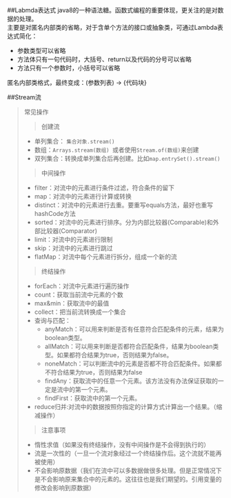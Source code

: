 ##Labmda表达式
java8的一种语法糖。函数式编程的重要体现，更关注的是对数据的处理。<br>
主要是对匿名内部类的省略，对于含单个方法的接口或抽象类，可通过Lambda表达式简化：
* 参数类型可以省略
* 方法体只有一句代码时，大括号、return以及代码的分号可以省略
* 方法只有一个参数时，小括号可以省略

匿名内部类格式，最终变成：(参数列表) -> {代码块}

##Stream流
> 常见操作
>> 创建流
> * 单列集合： `集合对象.stream()`
> * 数组：`Arrays.stream(数组) `或者使用`Stream.of(数组)`来创建
> * 双列集合：转换成单列集合后再创建。比如`map.entrySet().stream()`
>> 中间操作
> * filter：对流中的元素进行条件过滤，符合条件的留下
> * map：对流中的元素进行计算或转换
> * distinct：对流中的元素进行去重。要重写equals方法，最好也重写hashCode方法
> * sorted：对流中的元素进行排序。分为内部比较器(Comparable)和外部比较器(Comparator)
> * limit：对流中的元素进行限制
> * skip：对流中的元素进行跳过
> * flatMap：对流中每个元素进行拆分，组成一个新的流
>> 终结操作
> * forEach：对流中元素进行遍历操作
> * count：获取当前流中元素的个数
> * max&min：获取流中的最值
> * collect：把当前流转换成一个集合
> * 查询与匹配：
>   * anyMatch：可以用来判断是否有任意符合匹配条件的元素，结果为boolean类型。
>   * allMatch：可以用来判断是否都符合匹配条件，结果为boolean类型。如果都符合结果为true，否则结果为false。
>   * noneMatch：可以判断流中的元素是否都不符合匹配条件。如果都不符合结果为true，否则结果为false
>   * findAny：获取流中的任意一个元素。该方法没有办法保证获取的一定是流中的第一个元素。
>   * findFirst：获取流中的第一个元素。
> * reduce归并:对流中的数据按照你指定的计算方式计算出一个结果。（缩减操作）
>> 注意事项
> * 惰性求值（如果没有终结操作，没有中间操作是不会得到执行的）
> * 流是一次性的（一旦一个流对象经过一个终结操作后。这个流就不能再被使用）
> * 不会影响原数据（我们在流中可以多数据做很多处理。但是正常情况下是不会影响原来集合中的元素的。这往往也是我们期望的。引用变量的修改会影响到原数据）